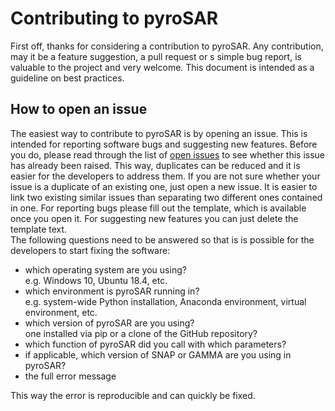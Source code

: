 # Contributing to pyroSAR

First off, thanks for considering a contribution to pyroSAR. Any contribution, may it be a feature suggestion, a pull 
request or s simple bug report, is valuable to the project and very welcome.
This document is intended as a guideline on best practices.

## How to open an issue
The easiest way to contribute to pyroSAR is by opening an issue. This is intended for reporting software bugs and 
suggesting new features. Before you do, please read through the list of 
[open issues](https://github.com/johntruckenbrodt/pyroSAR/issues) to see whether this issue has already been raised.
This way, duplicates can be reduced and it is easier for the developers to address them.
If you are not sure whether your issue is a duplicate of an existing one, just open a new issue. It is easier to link 
two existing similar issues than separating two different ones contained in one.
For reporting bugs please fill out the template, which is available once you open it. For suggesting new features you
can just delete the template text.  
The following questions need to be answered so that is is possible for the developers to start fixing the software:
- which operating system are you using?  
e.g. Windows 10, Ubuntu 18.4, etc.
- which environment is pyroSAR running in?  
e.g. system-wide Python installation, Anaconda environment, virtual environment, etc.
- which version of pyroSAR are you using?  
one installed via pip or a clone of the GitHub repository?
-  which function of pyroSAR did you call with which parameters?  
- if applicable, which version of SNAP or GAMMA are you using in pyroSAR?
- the full error message

This way the error is reproducible and can quickly be fixed.